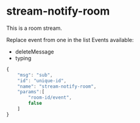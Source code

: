 # stream-notify-room

This is a room stream.

Replace event from one in the list Events available:

* deleteMessage
* typing

```javascript
{
    "msg": "sub",
    "id": "unique-id",
    "name": "stream-notify-room",
    "params":[
        "room-id/event",
        false
    ]
}
```
